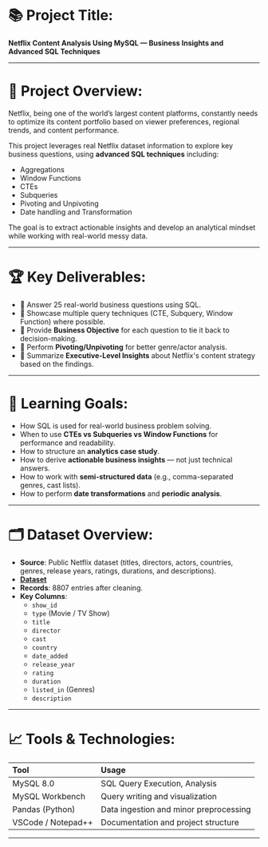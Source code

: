 # 📚 Project Title:
**Netflix Content Analysis Using MySQL — Business Insights and Advanced SQL Techniques**

---

# 🎯 Project Overview:
Netflix, being one of the world’s largest content platforms, constantly needs to optimize its content portfolio based on viewer preferences, regional trends, and content performance.  

This project leverages real Netflix dataset information to explore key business questions, using **advanced SQL techniques** including:
- Aggregations
- Window Functions
- CTEs
- Subqueries
- Pivoting and Unpivoting
- Date handling and Transformation

The goal is to extract actionable insights and develop an analytical mindset while working with real-world messy data.

---

# 🏆 Key Deliverables:
- 📌 Answer 25 real-world business questions using SQL.
- 📌 Showcase multiple query techniques (CTE, Subquery, Window Function) where possible.
- 📌 Provide **Business Objective** for each question to tie it back to decision-making.
- 📌 Perform **Pivoting/Unpivoting** for better genre/actor analysis.
- 📌 Summarize **Executive-Level Insights** about Netflix's content strategy based on the findings.
---

# 🧠 Learning Goals:
- How SQL is used for real-world business problem solving.
- When to use **CTEs vs Subqueries vs Window Functions** for performance and readability.
- How to structure an **analytics case study**.
- How to derive **actionable business insights** — not just technical answers.
- How to work with **semi-structured data** (e.g., comma-separated genres, cast lists).
- How to perform **date transformations** and **periodic analysis**.

---

# 🗂 Dataset Overview:
- **Source**: Public Netflix dataset (titles, directors, actors, countries, genres, release years, ratings, durations, and descriptions).
- **[Dataset](https://www.kaggle.com/datasets/shivamb/netflix-shows?resource=download)**
- **Records**: 8807 entries after cleaning.
- **Key Columns**: 
  - `show_id`
  - `type` (Movie / TV Show)
  - `title`
  - `director`
  - `cast`
  - `country`
  - `date_added`
  - `release_year`
  - `rating`
  - `duration`
  - `listed_in` (Genres)
  - `description`


---

# 📈 Tools & Technologies:
| Tool | Usage |
|:-----|:------|
| MySQL 8.0 | SQL Query Execution, Analysis |
| MySQL Workbench | Query writing and visualization |
| Pandas (Python) | Data ingestion and minor preprocessing |
| VSCode / Notepad++ | Documentation and project structure |

---

